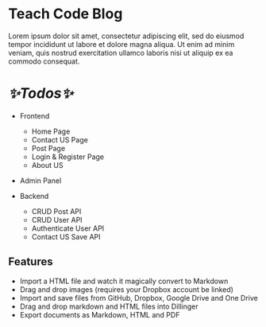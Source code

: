 # Teach Code Blog

Lorem ipsum dolor sit amet, consectetur adipiscing elit, sed do eiusmod tempor incididunt ut labore et dolore magna aliqua. Ut enim ad minim veniam, quis nostrud exercitation ullamco laboris nisi ut aliquip ex ea commodo consequat.

# _✨Todos✨_
- Frontend
  - Home Page
  - Contact US Page
  - Post Page
  - Login & Register Page
  - About US
- Admin Panel

- Backend
  - CRUD Post API
  - CRUD User API
  - Authenticate User API
  - Contact US Save API

## Features

- Import a HTML file and watch it magically convert to Markdown
- Drag and drop images (requires your Dropbox account be linked)
- Import and save files from GitHub, Dropbox, Google Drive and One Drive
- Drag and drop markdown and HTML files into Dillinger
- Export documents as Markdown, HTML and PDF

